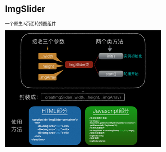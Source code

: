 # ImgSlider
一个原生js页面轮播图组件

![](https://raw.githubusercontent.com/KevinHu-1024/KevinHu-1024.github.io/master/images/self/5.jpg)
